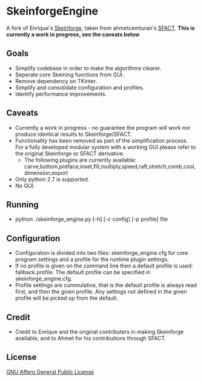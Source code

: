 # SkeinforgeEngine

A fork of Enrique's [Skeinforge](http://skeinforge.com), taken from ahmetcemturan's [SFACT](https://github.com/ahmetcemturan/SFACT).  **This is currently a work in progress, see the caveats below**

## Goals
 * Simplify codebase in order to make the algorithms clearer.
 * Seperate core Skeining functions from GUI.
 * Remove dependency on TKinter.
 * Simplify and consolidate configuration and profiles.
 * Identify performance improvements.

## Caveats
  * Currently a work in progress - no guarantee the program will work nor produce identical results to Skeinforge/SFACT.
  * Functionality has been removed as part of the simplification process.  For a fully developed modular system with a working GUI please refer to the original Skeinforge or SFACT derivative.
    * The following plugins are currently available: carve,bottom,preface,inset,fill,multiply,speed,raft,stretch,comb,cool,dimension,export
  * Only python 2.7 is supported.
  * No GUI.

## Running
  * python ./skeinforge_engine.py [-h] [-c config] [-p profile] file

## Configuration
  * Configuration is divided into two files: skeinforge_engine.cfg for core program settings and a profile for the runtime plugin settings.
  * If no profile is given on the command line then a default profile is used: fallback.profile.  The default profile can be specified in skeinforge_engine.cfg.
  * Profile settings are cummulative, that is the default profile is always read first, and then the given profile.  Any settings not defined in the given profile will be picked up from the default.


## Credit
  * Credit to Enrique and the original contributers in making Skeinforge available, and to Ahmet for his contributions through SFACT.

## License
[GNU Affero General Public License](http://www.gnu.org/licenses/agpl.html)
  